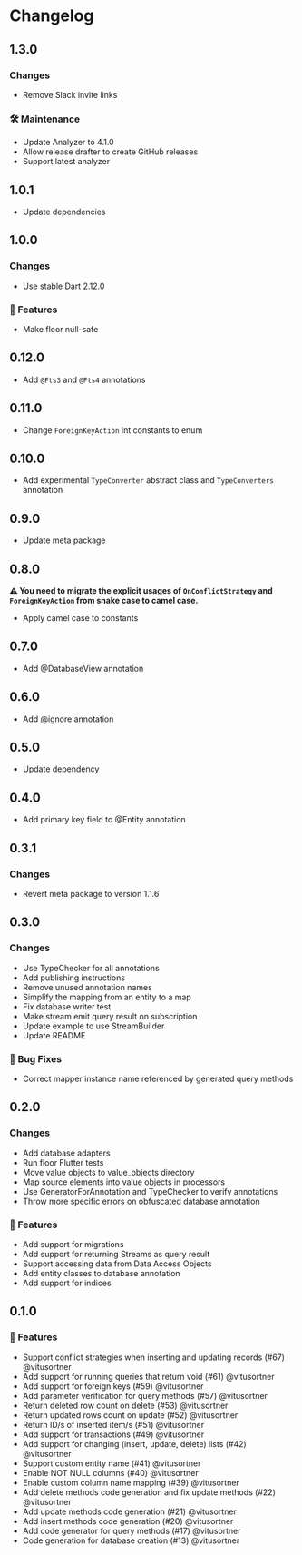 # Changelog

## 1.3.0

### Changes

* Remove Slack invite links

### 🛠 Maintenance

* Update Analyzer to 4.1.0
* Allow release drafter to create GitHub releases
* Support latest analyzer

## 1.0.1

* Update dependencies

## 1.0.0

### Changes

* Use stable Dart 2.12.0

### 🚀 Features

* Make floor null-safe

## 0.12.0

* Add `@Fts3` and `@Fts4` annotations

## 0.11.0

* Change `ForeignKeyAction` int constants to enum

## 0.10.0

* Add experimental `TypeConverter` abstract class and `TypeConverters` annotation

## 0.9.0

* Update meta package

## 0.8.0

**⚠️ You need to migrate the explicit usages of `OnConflictStrategy` and `ForeignKeyAction` from
snake case to camel case.**

* Apply camel case to constants

## 0.7.0

* Add @DatabaseView annotation

## 0.6.0

* Add @ignore annotation

## 0.5.0

* Update dependency

## 0.4.0

* Add primary key field to @Entity annotation

## 0.3.1

### Changes

* Revert meta package to version 1.1.6

## 0.3.0

### Changes

* Use TypeChecker for all annotations
* Add publishing instructions
* Remove unused annotation names
* Simplify the mapping from an entity to a map
* Fix database writer test
* Make stream emit query result on subscription
* Update example to use StreamBuilder
* Update README

### 🐛 Bug Fixes

* Correct mapper instance name referenced by generated query methods

## 0.2.0

### Changes

* Add database adapters
* Run floor Flutter tests
* Move value objects to value_objects directory
* Map source elements into value objects in processors
* Use GeneratorForAnnotation and TypeChecker to verify annotations
* Throw more specific errors on obfuscated database annotation

### 🚀 Features

* Add support for migrations
* Add support for returning Streams as query result
* Support accessing data from Data Access Objects
* Add entity classes to database annotation
* Add support for indices

## 0.1.0

### 🚀 Features

* Support conflict strategies when inserting and updating records (#67) @vitusortner
* Add support for running queries that return void (#61) @vitusortner
* Add support for foreign keys (#59) @vitusortner
* Add parameter verification for query methods (#57) @vitusortner
* Return deleted row count on delete (#53) @vitusortner
* Return updated rows count on update (#52) @vitusortner
* Return ID/s of inserted item/s (#51) @vitusortner
* Add support for transactions (#49) @vitusortner
* Add support for changing (insert, update, delete) lists (#42) @vitusortner
* Support custom entity name (#41) @vitusortner
* Enable NOT NULL columns (#40) @vitusortner
* Enable custom column name mapping (#39) @vitusortner
* Add delete methods code generation and fix update methods (#22) @vitusortner
* Add update methods code generation (#21) @vitusortner
* Add insert methods code generation (#20) @vitusortner
* Add code generator for query methods (#17) @vitusortner
* Code generation for database creation (#13) @vitusortner
